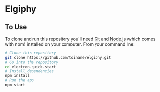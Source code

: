 # Elgiphy

## To Use

To clone and run this repository you'll need [Git](https://git-scm.com) and [Node.js](https://nodejs.org/en/download/) (which comes with [npm](http://npmjs.com)) installed on your computer. From your command line:

```bash
# Clone this repository
git clone https://github.com/toinane/elgiphy.git
# Go into the repository
cd electron-quick-start
# Install dependencies
npm install
# Run the app
npm start
```
